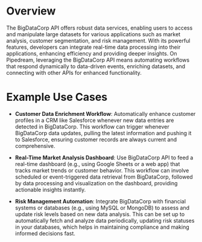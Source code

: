 # Overview

The BigDataCorp API offers robust data services, enabling users to access and manipulate large datasets for various applications such as market analysis, customer segmentation, and risk management. With its powerful features, developers can integrate real-time data processing into their applications, enhancing efficiency and providing deeper insights. On Pipedream, leveraging the BigDataCorp API means automating workflows that respond dynamically to data-driven events, enriching datasets, and connecting with other APIs for enhanced functionality.

# Example Use Cases

- **Customer Data Enrichment Workflow**: Automatically enhance customer profiles in a CRM like Salesforce whenever new data entries are detected in BigDataCorp. This workflow can trigger whenever BigDataCorp data updates, pulling the latest information and pushing it to Salesforce, ensuring customer records are always current and comprehensive.

- **Real-Time Market Analysis Dashboard**: Use BigDataCorp API to feed a real-time dashboard (e.g., using Google Sheets or a web app) that tracks market trends or customer behavior. This workflow can involve scheduled or event-triggered data retrieval from BigDataCorp, followed by data processing and visualization on the dashboard, providing actionable insights instantly.

- **Risk Management Automation**: Integrate BigDataCorp with financial systems or databases (e.g., using MySQL or MongoDB) to assess and update risk levels based on new data analysis. This can be set up to automatically fetch and analyze data periodically, updating risk statuses in your databases, which helps in maintaining compliance and making informed decisions fast.
